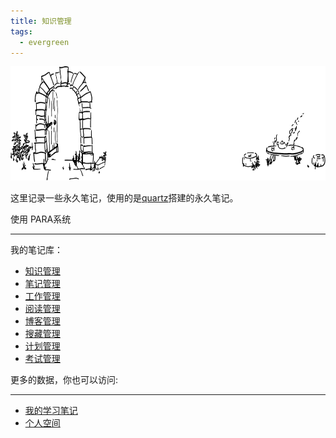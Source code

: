 ```yaml
---
title: 知识管理
tags:
  - evergreen
---
```


<img src="./banner.svg" width="701" height="183">

这里记录一些永久笔记，使用的是[quartz](https://quartz.jzhao.xyz/)搭建的永久笔记。

使用 PARA系统

---

我的笔记库：

* [知识管理](posts/Area/km/知识管理.md)
* [笔记管理](posts/Area/nm/笔记管理.md)
* [工作管理](posts/Area/wm/工作管理.md)
* [阅读管理](posts/rm/阅读管理.md)
* [博客管理](posts/bm/博客管理.md)
* [搜藏管理](posts/cm/搜藏管理.md)
* [计划管理](posts/pm/计划管理.md)
* [考试管理](posts/Project/em/考试管理.md)
  



更多的数据，你也可以访问:

---

* [我的学习笔记](https://note.likui.info/)
* [个人空间](https://likui.space)

